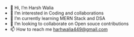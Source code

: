- 👋 Hi, I’m Harsh Walia
- 👀 I’m interested in Coding and collaborations 
- 🌱 I’m currently learning MERN Stack and DSA
- 💞️ I’m looking to collaborate on Open souce contributions
- 📫 How to reach me harhwalia449@gmail.com

<!---
waliaharsh74/waliaharsh74 is a ✨ special ✨ repository because its `README.md` (this file) appears on your GitHub profile.
You can click the Preview link to take a look at your changes.
--->
